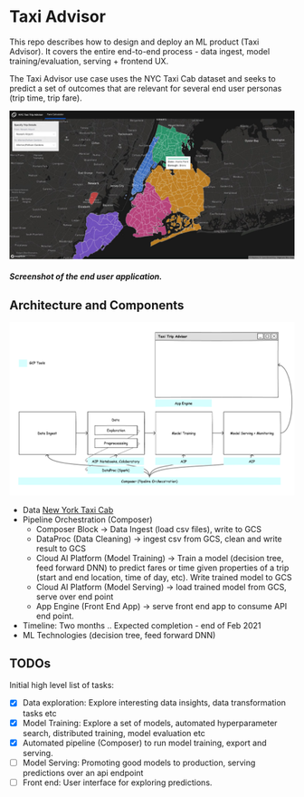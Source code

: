 # Taxi Advisor

This repo describes how to design and deploy an ML product (Taxi Advisor). It covers the entire end-to-end process - data ingest, model training/evaluation, serving + frontend UX. 

The Taxi Advisor use case uses the NYC Taxi Cab dataset and seeks to predict a set of outcomes that are relevant for several end user personas (trip time, trip fare).

![Front End UI](docs/images/screen.jpg)
##### Screenshot of the end user application.



## Architecture and Components

![System Architecture](docs/images/ny_taxi_trip_prediction.png)

- Data [New York Taxi Cab](https://www1.nyc.gov/site/tlc/about/tlc-trip-record-data.page)
- Pipeline Orchestration (Composer)
  - Composer Block -> Data Ingest  (load csv files), write to GCS
  - DataProc (Data Cleaning) -> ingest csv from GCS, clean and write result to GCS 
  - Cloud AI Platform (Model Training) -> Train a model (decision tree, feed forward DNN) to predict fares or time given properties of a trip (start and end location, time of day, etc). Write trained model to GCS
  - Cloud AI Platform (Model Serving) -> load trained model from GCS, serve over end point 
  - App Engine (Front End App) -> serve front end app to consume API end point. 
- Timeline: Two months .. Expected completion - end of Feb 2021
- ML Technologies (decision tree, feed forward DNN)

## TODOs

Initial high level list of tasks: 

- [x] Data exploration: Explore interesting data insights, data transformation tasks etc 
- [x] Model Training: Explore a set of models, automated hyperparameter search, distributed training, model evaluation etc
- [x] Automated pipeline (Composer) to run model training, export and serving.
- [ ] Model Serving: Promoting good models to production, serving predictions over an api endpoint 
- [ ] Front end: User interface for exploring predictions.
